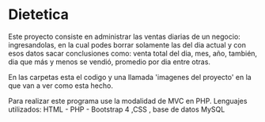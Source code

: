# Dietetica

Este proyecto consiste en administrar las ventas diarias de un negocio: ingresandolas, en la cual podes borrar solamente las del dia actual y con esos datos sacar conclusiones como: venta total del dia, mes, año, también, dia que más y menos se vendió, promedio por dia entre otras.

En las carpetas esta el codigo y una llamada 'imagenes del proyecto' en la que van a ver como esta hecho.

Para realizar este programa use la modalidad de MVC en PHP.
Lenguajes utilizados: HTML - PHP - Bootstrap 4 ,CSS , base de datos MySQL
